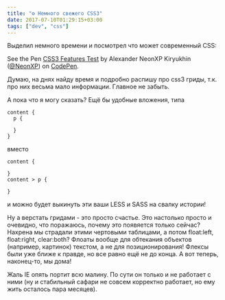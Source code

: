 ```yaml
---
title: "⚙️ Немного свежего CSS3"
date: 2017-07-10T01:29:15+03:00
tags: ["dev", "css"]
---
```


Выделил немного времени и посмотрел что может современный CSS:

<p data-height="500" data-theme-id="0" data-slug-hash="ZyqZog" data-default-tab="css,result" data-user="NeonXP" data-embed-version="2" data-pen-title="CSS3 Features Test" class="codepen">See the Pen <a href="https://codepen.io/NeonXP/pen/ZyqZog/">CSS3 Features Test</a> by Alexander NeonXP Kiryukhin (<a href="https://codepen.io/NeonXP">@NeonXP</a>) on <a href="https://codepen.io">CodePen</a>.</p>
<script async src="https://production-assets.codepen.io/assets/embed/ei.js"></script>

Думаю, на днях найду время и подробно распишу про css3 гриды, т.к. про них весьма мало информации. Главное не забыть.

А пока что я могу сказать? Ещё бы удобные вложения, типа

```
content {
  p {

  }
}
```

вместо

```
content {

}
content > p {

}
```

и можно будет выкинуть эти ваши LESS и SASS на свалку истории!

Ну а верстать гридами - это просто счастье. Это настолько просто и очевидно, что поражаюсь, почему это появяется только сейчас? Нахрена мы страдали этими чертовыми таблицами, а потом float:left, float:right, clear:both? Флоаты вообще для обтекания объектов (например, картинок) текстом, а не для позиционирования! Флексы были уже ближе к правде, но все равно ещё не до конца. А вот теперь, наконец-то, мы дома!

Жаль IE опять портит всю малину. По сути он только и не работает с ними (ну и стабильный сафари не совсем корректно работает, но ему жить осталось пара месяцев).
